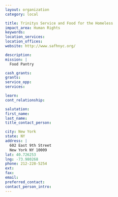 ```yaml
---
layout: organization
category: local

title: Trinitys Service and Food for the Homeless
impact_area: Human Rights
keywords: 
location_services: 
location_offices: 
website: http://www.safhnyc.org/

description: 
mission: |
  Food Pantry

cash_grants: 
grants: 
service_opp: 
services: 

learn: 
cont_relationship: 

salutation: 
first_name: 
last_name: 
title_contact_person: 

city: New York
state: NY
address: |
  602 East 9th Street  
  New York NY 10009
lat: 40.726253
lng: -73.980268
phone: 212-228-5254
ext: 
fax: 
email: 
preferred_contact: 
contact_person_intro: 
---
```

